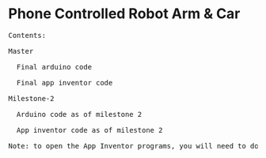 # Phone Controlled Robot Arm & Car
<pre>
Contents: <br />
Master <br />
  Final arduino code <br />
  Final app inventor code <br />
Milestone-2 <br />
  Arduino code as of milestone 2 <br />
  App inventor code as of milestone 2
  
Note: to open the App Inventor programs, you will need to download them and import them to [App Inventor](http://ai2.appinventor.mit.edu/login/).
</pre>
